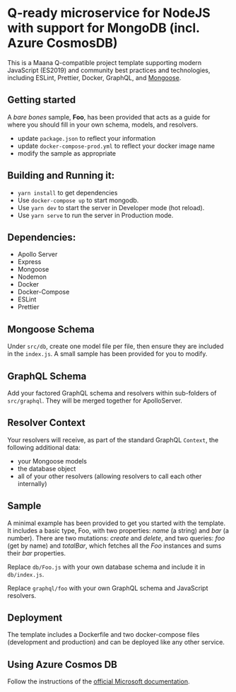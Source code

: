 # Q-ready microservice for NodeJS with support for MongoDB (incl. Azure CosmosDB)

This is a Maana Q-compatible project template supporting modern JavaScript (ES2019) and community best practices and technologies, including ESLint, Prettier, Docker, GraphQL, and [Mongoose](https://mongoosejs.com/).

## Getting started

A _bare bones_ sample, **Foo**, has been provided that acts as a guide for where you should fill in your own schema, models, and resolvers.

- update `package.json` to reflect your information
- update `docker-compose-prod.yml` to reflect your docker image name
- modify the sample as appropriate

## Building and Running it:

- `yarn install` to get dependencies
- Use `docker-compose up` to start mongodb.
- Use `yarn dev` to start the server in Developer mode (hot reload).
- Use `yarn serve` to run the server in Production mode.

## Dependencies:

- Apollo Server
- Express
- Mongoose
- Nodemon
- Docker
- Docker-Compose
- ESLint
- Prettier

## Mongoose Schema

Under `src/db`, create one model file per file, then ensure they are included in the `index.js`. A small sample has been provided for you to modify.

## GraphQL Schema

Add your factored GraphQL schema and resolvers within sub-folders of `src/graphql`. They will be merged together for ApolloServer.

## Resolver Context

Your resolvers will receive, as part of the standard GraphQL `Context`, the following additional data:

- your Mongoose models
- the database object
- all of your other resolvers (allowing resolvers to call each other internally)

## Sample

A minimal example has been provided to get you started with the template. It includes a basic type, Foo, with two properties: _name_ (a string) and _bar_ (a number). There are two mutations: _create_ and _delete_, and two queries: _foo_ (get by name) and _totalBar_, which fetches all the _Foo_ instances and sums their _bar_ properties.

Replace `db/Foo.js` with your own database schema and include it in `db/index.js`.

Replace `graphql/foo` with your own GraphQL schema and JavaScript resolvers.

## Deployment

The template includes a Dockerfile and two docker-compose files (development and production) and can be deployed like any other service.

## Using Azure Cosmos DB

Follow the instructions of the [official Microsoft documentation](https://docs.microsoft.com/en-us/azure/cosmos-db/mongodb-mongoose).
